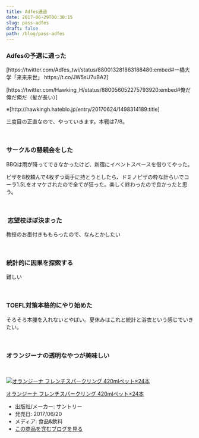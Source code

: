 ```yaml
---
title: Adfes通過
date: 2017-06-29T00:30:15
slug: pass-adfes
draft: false
path: /blog/pass-adfes
---
```


<h3>Adfesの予選に通った</h3>
<p>[https://twitter.com/Adfes_twi/status/880013281863188480:embed#一橋大学「来来来世」 https://t.co/JW5sU7uBA2]</p>
<p>[https://twitter.com/Hawking_H/status/880056052275793920:embed#俺だ俺だ俺だ（髪が長い）]</p>
<p>※[http://hawkingh.hateblo.jp/entry/20170624/1498314189:title]</p>
<p>三度目の正直なので、やっていきます。本戦は7/8。</p>
<p> </p>
<h3>サークルの懇親会をした</h3>
<p>BBQは雨が降ってできなかったけど、新宿にイベントスペースを借りてやった。</p>
<p>ピザを8枚頼んで4枚ずつ両手に持とうとしたら、ドミノピザの粋な計らいでコーラ1.5Lをオマケされたので全てが狂った。楽しく終わったので良かったと思う。</p>
<p> </p>
<h3> 志望校ほぼ決まった</h3>
<p>教授のお墨付きももらったので、なんとかしたい</p>
<p> </p>
<h3>統計的に因果を探索する</h3>
<p>難しい </p>
<p> </p>
<h3>TOEFL対策本格的にやり始めた</h3>
<p>そろそろ本腰を入れないとやばい。夏休みはこれと統計と浴衣という感じでいきたい。</p>
<p> </p>
<h3>オランジーナの透明なやつが美味しい</h3>
<p> </p>
<div class="freezed">
<div class="hatena-asin-detail"><a href="http://www.amazon.co.jp/exec/obidos/ASIN/B07173XJVH/hatena-blog-22/"><img class="hatena-asin-detail-image" title="オランジーナ フレンチスパークリング 420mlペット×24本" src="https://images-fe.ssl-images-amazon.com/images/I/41eS5+43BKL._SL160_.jpg" alt="オランジーナ フレンチスパークリング 420mlペット×24本" /></a>
<div class="hatena-asin-detail-info">
<p class="hatena-asin-detail-title"><a href="http://www.amazon.co.jp/exec/obidos/ASIN/B07173XJVH/hatena-blog-22/">オランジーナ フレンチスパークリング 420mlペット×24本</a></p>
<ul>
<li><span class="hatena-asin-detail-label">出版社/メーカー:</span> サントリー</li>
<li><span class="hatena-asin-detail-label">発売日:</span> 2017/06/20</li>
<li><span class="hatena-asin-detail-label">メディア:</span> 食品&amp;飲料</li>
<li><a href="http://d.hatena.ne.jp/asin/B07173XJVH/hatena-blog-22" target="_blank" rel="noopener noreferrer">この商品を含むブログを見る</a></li>
</ul>
</div>
<div class="hatena-asin-detail-foot"> </div>
</div>
</div>
<p> </p>
<p> </p>
